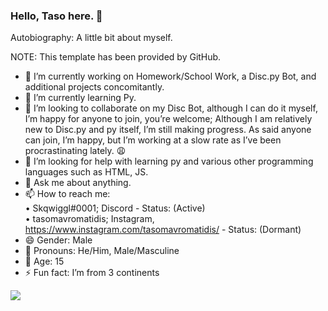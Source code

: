 ### Hello, Taso here. 👋

Autobiography: A little bit about myself.

NOTE: This template has been provided by GitHub.

- 🔭 I’m currently working on Homework/School Work, a Disc.py Bot, and additional projects concomitantly.
- 🌱 I’m currently learning Py.
- 👯 I’m looking to collaborate on my Disc Bot, although I can do it myself, I’m happy for anyone to join, you’re welcome; Although I am relatively new to Disc.py and py itself, I’m still making progress. As said anyone can join, I’m happy, but I’m working at a slow rate as I’ve been procrastinating lately. 😩
- 🤔 I’m looking for help with learning py and various other programming languages such as HTML, JS.
- 💬 Ask me about anything.
- 📫 How to reach me:<br/>
• Skqwiggl#0001; Discord - Status: (Active)<br/>
• tasomavromatidis; Instagram, https://www.instagram.com/tasomavromatidis/ - Status: (Dormant)
- 😄 Gender: Male
- 🎩 Pronouns: He/Him, Male/Masculine
- 🎂 Age: 15
- ⚡ Fun fact: I’m from 3 continents

<img src='https://github-readme-stats.vercel.app/api?username=Skqwiggl&&show_icons=true&title_color=ffffff&icon_color=bb2acf&text_color=daf7dc&bg_color=151515'>
